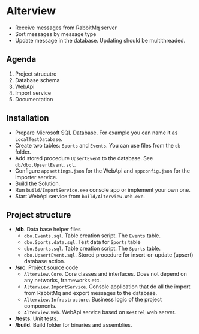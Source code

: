 # Alterview

- Receive messages from RabbitMq server
- Sort messages by message type
- Update message in the database. Updating should be multithreaded.

## Agenda

1. Project strucutre
1. Database schema
1. WebApi
1. Import service
1. Documentation

## Installation

- Prepare Microsoft SQL Database. For example you can name it as `LocalTestDatabase`.
- Create two tables: `Sports` and `Events`. You can use files from the `db` folder.
- Add stored procedure `UpsertEvent` to the database. See `db/dbo.UpsertEvent.sql`.
- Configure `appsettings.json` for the WebApi and `appconfig.json` for the importer service.
- Build the Solution.
- Run `build/ImportService.exe` console app or implement your own one.
- Start WebApi service from `build/Alterview.Web.exe`.

## Project structure

- __/db__. Data base helper files
  - `dbo.Events.sql`. Table creation script.  The `Events` table.
  - `dbo.Sports.data.sql`. Test data for `Sports` table
  - `dbo.Sports.sql`.  Table creation script. The `Sports` table.
  - `dbo.UpsertEvent.sql`. Stored procedure for insert-or-update (upsert) database action.
- __/src__. Project source code
  - `Alterview.Core`. Core classes and interfaces. Does not depend on any networks, frameworks etc.
  - `Alterview.ImportService`. Console application that do all the import from RabbitMq and export messages to the database.
  - `Alterview.Infrastructure`. Business logic of the project components.
  - `Alterview.Web`. WebApi service based on `Kestrel` web server.
- __/tests__. Unit tests.
- __/build__. Build folder for binaries and assemblies.
